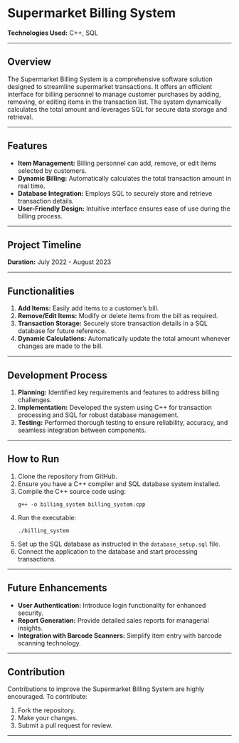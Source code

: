 # Supermarket Billing System

**Technologies Used:** C++, SQL

---

## Overview
The Supermarket Billing System is a comprehensive software solution designed to streamline supermarket transactions. It offers an efficient interface for billing personnel to manage customer purchases by adding, removing, or editing items in the transaction list. The system dynamically calculates the total amount and leverages SQL for secure data storage and retrieval.

---

## Features
- **Item Management:** Billing personnel can add, remove, or edit items selected by customers.
- **Dynamic Billing:** Automatically calculates the total transaction amount in real time.
- **Database Integration:** Employs SQL to securely store and retrieve transaction details.
- **User-Friendly Design:** Intuitive interface ensures ease of use during the billing process.

---

## Project Timeline
**Duration:** July 2022 - August 2023

---

## Functionalities
1. **Add Items:** Easily add items to a customer’s bill.
2. **Remove/Edit Items:** Modify or delete items from the bill as required.
3. **Transaction Storage:** Securely store transaction details in a SQL database for future reference.
4. **Dynamic Calculations:** Automatically update the total amount whenever changes are made to the bill.

---

## Development Process
1. **Planning:** Identified key requirements and features to address billing challenges.
2. **Implementation:** Developed the system using C++ for transaction processing and SQL for robust database management.
3. **Testing:** Performed thorough testing to ensure reliability, accuracy, and seamless integration between components.

---

## How to Run
1. Clone the repository from GitHub.
2. Ensure you have a C++ compiler and SQL database system installed.
3. Compile the C++ source code using:
   ```
   g++ -o billing_system billing_system.cpp
   ```
4. Run the executable:
   ```
   ./billing_system
   ```
5. Set up the SQL database as instructed in the `database_setup.sql` file.
6. Connect the application to the database and start processing transactions.

---

## Future Enhancements
- **User Authentication:** Introduce login functionality for enhanced security.
- **Report Generation:** Provide detailed sales reports for managerial insights.
- **Integration with Barcode Scanners:** Simplify item entry with barcode scanning technology.

---

## Contribution
Contributions to improve the Supermarket Billing System are highly encouraged. To contribute:
1. Fork the repository.
2. Make your changes.
3. Submit a pull request for review.

---
